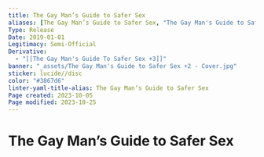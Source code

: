 ```yaml
---
title: The Gay Man’s Guide to Safer Sex
aliases: [The Gay Man’s Guide to Safer Sex, "The Gay Man's Guide to Safer Sex +2"]
Type: Release
Date: 2019-01-01
Legitimacy: Semi-Official
Derivative:
  - "[[The Gay Man's Guide To Safer Sex +3]]"
banner: "_assets/The Gay Man's Guide to Safer Sex +2 - Cover.jpg"
sticker: lucide//disc
color: "#3867d6"
linter-yaml-title-alias: The Gay Man’s Guide to Safer Sex
Page created: 2023-10-05
Page modified: 2023-10-25
---
```


# The Gay Man’s Guide to Safer Sex
